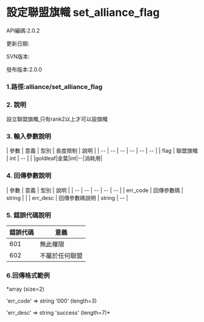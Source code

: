# 設定聯盟旗幟 set_alliance_flag


API編碼:2.0.2

> 

更新日期:

> 

SVN版本:

> 

發布版本:2.0.0
### 1.路徑:alliance/set_alliance_flag

### 2. 說明

設立聯盟旗幟,只有rank2以上才可以設旗幟
### 3. 輸入參數說明


| 參數 | 意義 | 型別 | 長度限制 | 說明 |
| -- | -- | -- | -- | -- | -- |
| flag | 聯盟旗幟 | int | -- |  |
|goldleaf|金葉|int|--|消耗用|

### 4. 回傳參數說明
| 參數 | 意義 | 型別 | 說明 |
| -- | -- | -- | -- | -- |
| err_code | 回傳參數碼 | string |  |
| err_desc | 回傳參數碼說明 | string | -- |


### 5. 錯誤代碼說明
|錯誤代碼|意義|
|--|--|
|601|無此權限|
|602|不屬於任何聯盟|

### 6.回傳格式範例

*array (size=2)
> 


  'err_code' => string '000' (length=3)
> 


  'err_desc' => string 'success' (length=7)*


